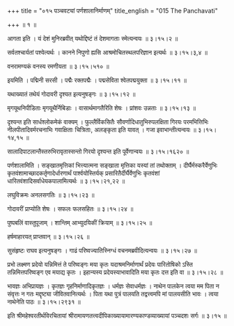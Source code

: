 +++
title = "०१५ पञ्चवट्यां पर्णशालानिर्माणम्"
title_english = "015 The Panchavati"

+++
 ॥  १  ॥   

  

आगता इति । यं देशं मुनिरब्रवीत् यथोद्दिष्टं तं देशमागताः स्मेत्यन्वयः  ॥  ३।१५।२  ॥   

  

सर्वतश्चार्यतां पश्येत्यर्थः । कानने निपुणो ह्यसि आश्रमोचितस्थलपरिज्ञान इत्यर्थः  ॥  ३।१५।३,४  ॥   

  

वनरामण्यकं वनस्य रमणीयता  ॥  ३।१५।५१०  ॥   

  

इयमिति । पद्मिनी सरसी । पद्मैः रक्तपद्मैः । पद्मसेविता श्वेतपद्मयुक्ता  ॥  ३।१५।११  ॥   

  

यथाख्यातं तथेयं गोदावरी दृश्यत इत्यनुषङ्गः  ॥  ३।१५।१२  ॥   

  

मृगयूथनिपीडिताः मृगयूथैर्निबिडाः । वासार्थमागतैरिति शेषः । प्रांशवः उन्नताः  ॥  ३।१५।१३  ॥   

  

दृश्यन्त इति सार्धश्लोकमेकं वाक्यम् । फुल्लैर्विकसितैः सौवर्णादिधातुभिरुपलक्षिता गिरयः परमभित्तिभिः नीलपीतादिवर्मरचनाभिः गवाक्षिताः चित्रिताः, अलङ्कृता इति यावत् । गजा इवाभान्तीत्यन्वयः  ॥  ३।१५।१४,१५  ॥   

  

सालादिपाटलान्तैस्तरुभिरावृतास्सन्तो गिरयो दृश्यन्त इति पूर्वेणान्वयः  ॥  ३।१५।१६२०  ॥   

  

पर्णशालामिति । सङ्खातमृत्तिकां भित्त्यात्मना सङ्खाता मृत्तिका यस्यां तां तथोक्ताम् । दीर्घैर्मस्करैर्वेणुभिः कृतवंशामाच्छादकर्तृणादेर्धारणार्थं पार्श्वयोस्तिर्यक् प्रसारितैर्दीर्घैर्वेणुभिः कृतवंशां धारितवंशादिसर्वाधेयकपालामित्यर्थः  ॥  ३।१५।२१,२२  ॥   

  

लघुविक्रमः अनलसगतिः  ॥  ३।१५।२३  ॥   

  

गोदावरीं प्राप्योति शेषः । सफलः फलसहितः  ॥  ३।१५।२४  ॥   

  

पुष्पबलिं वास्तुपूजाम् । शान्तिम् आभ्युदयिकीं क्रियाम्  ॥  ३।१५।२५  ॥   

  

हर्षमाहारयत् प्राप्तवान्  ॥  ३।१५।२६  ॥   

  

सुसंहृष्टः राघव इत्यनुषङ्गः । गाढं परिष्वज्यातिस्निग्धं वचनमब्रवीदित्यन्वयः  ॥  ३।१५।२७  ॥   

  

प्रभो लक्ष्मण प्रदेयो यन्निमित्तं ते परिष्वङ्गः मया कृतः यदाश्रमनिर्माणार्थं प्रदेयः पारितोषिको ऽस्ति तन्निमित्तपरिष्वङ्ग एव मयाद्य कृतः । इहान्यस्य प्रदेयस्याभावादिति मया कृतः दत्त इति वा  ॥  ३।१५।२८  ॥   

  

भावज्ञः अभिप्रायज्ञः । कृतज्ञः गृहनिर्माणादिकृतज्ञः । धर्मज्ञः सेवाधर्मज्ञः । नाथेन पालकेन त्वया मम पिता न संवृत्तः न गतः मद्दृष्ट्या जीवितवानित्यर्थः । पिता यथा पुत्रं पालयति तद्वत्त्वमपि मां पालयसीति भावः । त्वया नाथेनेति पाठः  ॥  ३।१५।२९३१  ॥   

  

इति श्रीमहेश्वरतीर्थविरचितायां श्रीरामायणतत्त्वदीपिकाख्यायामारण्यकाण्डव्याख्यायां पञ्चदशः सर्गः  ॥  ३।१५  ॥   

  

